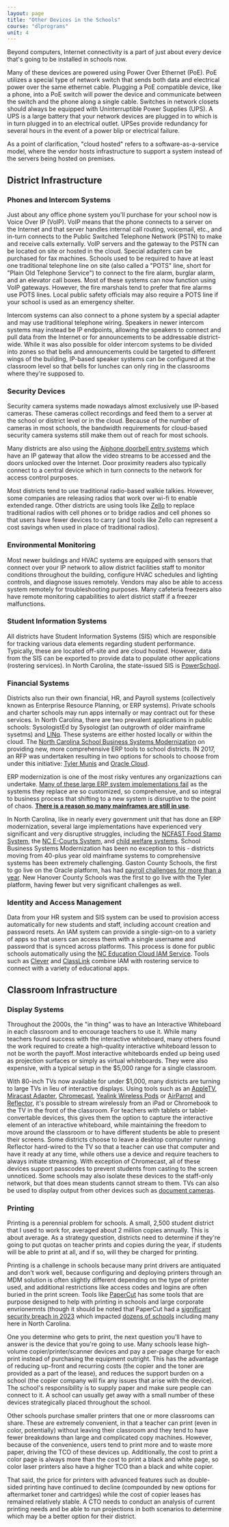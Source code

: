 ```yaml
---
layout: page
title: "Other Devices in the Schools"
course: "dlprograms"
unit: 4
---
```

Beyond computers, Internet connectivity is a part of just about every device that's going to be installed in schools now. 

Many of these devices are powered using Power Over Ethernet (PoE). PoE utilizes a special type of network switch that sends both data and electrical power over the same ethernet cable. Plugging a PoE compatible device, like a phone, into a PoE switch will power the device and communicate between the switch and the phone along a single cable. Switches in network closets should always be equipped with Uninterruptible Power Supplies (UPS). A UPS is a large battery that your network devices are plugged in to which is in turn plugged in to an electrical outlet. UPSes provide redundancy for several hours in the event of a power blip or electrical failure.

As a point of clarification, "cloud hosted" refers to a software-as-a-service model, where the vendor hosts infrastructure to support a system instead of the servers being hosted on premises. 


## District Infrastructure 

### Phones and Intercom Systems
Just about any office phone system you'll purchase for your school now is Voice Over IP (VoIP). VoIP means that the phone connects to a server on the Internet and that server handles internal call routing, voicemail, etc., and in-turn connects to the Public Switched Telephone Network (PSTN) to make and receive calls externally. VoIP servers and the gateway to the PSTN can be located on site or hosted in the cloud. Special adapters can be purchased for fax machines. Schools used to be required to have at least one traditional telephone line on site (also called a "POTS" line, short for "Plain Old Telephone Service") to connect to the fire alarm, burglar alarm, and an elevator call boxes. Most of these systems can now function using VoIP gateways. However, the fire marshals tend to prefer that fire alarms use POTS lines. Local public safety officials may also require a POTS line if your school is used as an emergency shelter. 

Intercom systems can also connect to a phone system by a special adapter and may use traditional telephone wiring. Speakers in newer intercom systems may instead be IP endpoints, allowing the speakers to connect and pull data from the Internet or for announcements to be addressable district-wide. While it was also possible for older intercom systems to be divided into zones so that bells and announcements could be targeted to different wings of the building, IP-based speaker systems can be configured at the classroom level so that bells for lunches can only ring in the classrooms where they're supposed to.

### Security Devices
Security camera systems made nowadays almost exclusively use IP-based cameras. These cameras collect recordings and feed them to a server at the school or district level or in the cloud. Because of the number of cameras in most schools, the bandwidth requirements for cloud-based security camera systems still make them out of reach for most schools.

Many districts are also using the [Aiphone doorbell entry systems][1] which have an IP gateway that allow the video streams to be accessed and the doors unlocked over the Internet. Door proximity readers also typically connect to a central device which in turn connects to the network for access control purposes. 

Most districts tend to use traditional radio-based walkie talkies. However, some companies are releasing radios that work over wi-fi to enable extended range. Other districts are using tools like [Zello][2] to replace traditional radios with cell phones or to bridge radios and cell phones so that users have fewer devices to carry (and tools like Zello can represent a cost savings when used in place of traditional radios).  

### Environmental Monitoring
Most newer buildings and HVAC systems are equipped with sensors that connect over your IP network to allow district facilities staff to monitor conditions throughout the building, configure HVAC schedules and lighting controls, and diagnose issues remotely. Vendors may also be able to access system remotely for troubleshooting purposes. Many cafeteria freezers also have remote monitoring capabilities to alert district staff if a freezer malfunctions. 

### Student Information Systems
All districts have Student Information Systems (SIS) which are responsible for tracking various data elements regarding student performance. Typically, these are located off-site and are cloud hosted. However, data from the SIS can be exported to provide data to populate other applications (rostering services). In North Carolina, the state-issued SIS is [PowerSchool][3]. 

### Financial Systems
Districts also run their own financial, HR, and Payroll systems (collectively known as Enterprise Resource Planning, or ERP systems). Private schools and charter schools may run apps internally or may contract out for these services. In North Carolina, there are two prevalent applications in public schools: SysologistEd by Sysologist (an outgrowth of older mainframe sysetms) and [LINq][4]. These systems are either hosted locally or within the cloud. The [North Carolina School Business Systems Modernization][5] on providing new, more comprehensive ERP tools to school districts. IN 2017, an RFP was undertaken resulting in two options for schools to choose from under this initiative: [Tyler Munis][6] and [Oracle Cloud][7]. 

ERP modernization is one of the most risky ventures any organizaztions can undertake. [Many of these large ERP system implementations fail](https://www.cio.com/article/278677/enterprise-resource-planning-10-famous-erp-disasters-dustups-and-disappointments.html) as the systems they replace are so customized, so comprehensive, and so integral to business process that shifting to a new system is disruptive to the point of chaos. **[There is a reason so many mainframes are still in use](https://arstechnica.com/information-technology/2023/07/the-ibm-mainframe-how-it-runs-and-why-it-survives/)**. 

In North Carolina, like in nearly every government unit that has done an ERP modernization, several large implementations have experienced very significant and very disruptive struggles, including the [NCFAST Food Stamp System](https://www.wral.com/story/nc-fast-rollout-continues-amid-myriad-of-challenges/13864953/), the [NC E-Courts System](https://www.wral.com/story/100-million-e-courts-system-in-nc-linked-to-wrongful-arrests-unlawful-detentions/20928885/), and [child welfare systems](https://www.northcarolinahealthnews.org/2019/03/22/computer-glitches-frustrate-county-workers-could-eventually-cost-the-state-millions/). School Business Systems Modernization has been no exception to this - districts moving from 40-plus year old mainframe systems to comprehensive systems has been extremely challenging. Gaston County Schools, the first to go live on the Oracle platform, has had [payroll challenges for more than a year](https://www.wbtv.com/2023/03/21/some-gaston-co-schools-payroll-issues-fixed-others-still-progress-officials-say/). New Hanover County Schools was the first to go live with the Tyler platform, having fewer but very significant challenges as well. 

### Identity and Access Management
Data from your HR system and SIS system can be used to provision access automatically for new students and staff, including account creation and password resets. An IAM system can provide a single-sign-on to a variety of apps so that users can access them with a single username and password that is synced across platforms. This process is done for public schools automatically using the [NC Education Cloud IAM Service][8]. Tools such as [Clever][9] and [ClassLink][10] combine IAM with rostering service to connect with a variety of educational apps.

## Classroom Infrastructure
### Display Systems
Throughout the 2000s, the "in thing" was to have an Interactive Whiteboard in each classroom and to encourage teachers to use it. While many teachers found success with the interactive whiteboard, many others found the work required to create a high-quality interactive whiteboard lesson to not be worth the payoff. Most interactive whiteboards ended up being used as projection surfaces or simply as virtual whiteboards. They were also expensive, with a typical setup in the $5,000 range for a single classroom.

With 80-inch TVs now available for under $1,000, many districts are turning to large TVs in lieu of interactive displays. Using tools such as an [AppleTV][11], [Miracast Adapter][12], [Chromecast][13], [Yealink Wireless Pods](https://www.yealink.com/en/product-detail/roomcast) or [AirParrot][14] and [Reflector][15], it's possible to stream wirelessly from an iPad or Chromebook to the TV in the front of the classroom. For teachers with tablets or tablet-convertable devices, this gives them the option to capture the interactive element of an interactive whiteboard, while maintaining the freedom to move around the classroom or to have different students be able to present their screens. Some districts choose to leave a desktop computer running Reflector hard-wired to the TV so that a teacher can use that computer and have it ready at any time, while others use a device and require teachers to always initiate streaming. With exception of Chromecast, all of these devices support passcodes to prevent students from casting to the screen unnoticed. Some schools may also isolate these devices to the staff-only network, but that does mean students cannot stream to them. TVs can also be used to display output from other devices such as [document cameras][16]. 

### Printing
Printing is a perennial problem for schools. A small, 2,500 student district that I used to work for, averaged about 2 million copies annually. This is about average. As a strategy question, districts need to determine if they're going to put quotas on teacher prints and copies during the year, if students will be able to print at all, and if so, will they be charged for printing.

Printing is a challenge in schools because many print drivers are antiquated and don't work well, because configuring and deploying printers through an MDM solution is often slightly different depending on the type of printer used, and additional restrictions like access codes and logins are often buried in the print screen. Tools like [PaperCut](https://www.papercut.com) has some tools that are purpose designed to help with printing in schools and large corporate envrionemnts (though it should be noted that PaperCut had a [significant security breach in 2023](https://www.bleepingcomputer.com/news/security/new-papercut-critical-bug-exposes-unpatched-servers-to-rce-attacks/) which impacted [dozens of schools](https://duo.com/decipher/ransomware-group-exploits-papercut-flaw-in-education-sector-cyberattacks) including many here in North Carolina. 

One you determine who gets to print, the next question you'll have to answer is the device that you're going to use. Many schools lease high-volume copier/printer/scanner devices and pay a per-page charge for each print instead of purchasing the equipment outright. This has the advantage of reducing up-front and recurring costs (the copier and the toner are provided as a part of the lease), and reduces the support burden on a school (the copier company will fix any issues that arise with the device). The school's responsibility is to supply paper and make sure people can connect to it. A school can usually get away with a small number of these devices strategically placed throughout the school.

Other schools purchase smaller printers that one or more classrooms can share. These are extremely convenient, in that a teacher can print (even in color, potentially) without leaving their classroom and they tend to have fewer breakdowns than large and complicated copy machines. However, because of the convenience, users tend to print more and to waste more paper, driving the TCO of these devices up. Additionally, the cost to print a color page is always more than the cost to print a black and white page, so color laser printers also have a higher TCO than a black and white copier.

That said, the price for printers with advanced features such as double-sided printing have continued to decline (compounded by new options for aftermarket toner and cartridges) while the cost of copier leases has remained relatively stable. A CTO needs to conduct an analysis of current printing needs and be able to run projections in both scenarios to determine which may be a better option for their district. 

[1]:	https://www.aiphone.com/home/products/jp-series-7-touchscreen-video-intercom-with-room-to-room-communication
[2]:	https://zello.com/accessories/radio-gateways/
[3]:	https://www.powerschool.com
[4]:	https://www.linq.com
[5]:	https://www.dpi.nc.gov/districts-schools/district-operations/school-business-systems-modernization
[6]:	https://www.tylertech.com/products/munis
[7]:	https://www.oracle.com/cloud/
[8]:	https://ncedcloud.mcnc.org
[9]:	https://clever.com
[10]:	https://www.classlink.com
[11]:	https://support.apple.com/en-us/HT204289
[12]:	https://www.microsoft.com/accessories/en-us/products/adapters/wireless-display-adapter-2/p3q-00001
[13]:	https://support.google.com/chromebook/answer/3289520?hl=en
[14]:	https://www.airsquirrels.com/airparrot/
[15]:	https://www.airsquirrels.com/reflector
[16]:	https://www.ipevo.com/prods/VZ-R_HDMI_8MP_Camera
